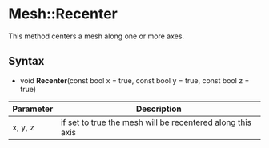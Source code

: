 # Mesh::Recenter

This method centers a mesh along one or more axes.

## Syntax

- void **Recenter**(const bool x = true, const bool y = true, const bool z = true)

| Parameter | Description |
|---|---|
| x, y, z | if set to true the mesh will be recentered along this axis |

